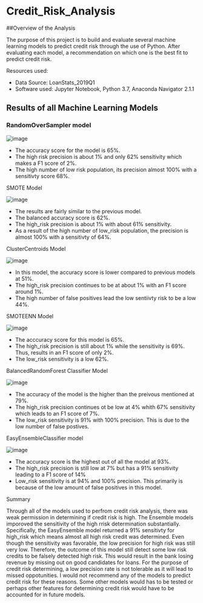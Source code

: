 # Credit_Risk_Analysis

##Overview of the Analysis

The purpose of this project is to build and evaluate several machine learning models to predict credit risk through the use of Python. After evaluating each model, a recommendation on which one is the best fit to predict credit risk.

Resources used:
* Data Source: LoanStats_2019Q1
* Software used: Jupyter Notebook, Python 3.7, Anaconda Navigator 2.1.1


## Results of all Machine Learning Models

### RandomOverSampler model

![image](https://user-images.githubusercontent.com/96553992/167510525-ac6c2fc1-8a2f-429d-8bee-06475dd8bd82.png)

* The accuracy score for the model is 65%.
* The high risk precision is about 1% and only 62% sensitivity which makes a F1 score of 2%.
* The high number of low risk population, its precision almost 100% with a sensitivty score 68%.

SMOTE Model

![image](https://user-images.githubusercontent.com/96553992/167732926-deedc72e-7b2e-4e49-a8cd-d43629913f67.png)

* The results are fairly similar to the previous model.
* The balanced accuracy score is 62%.
* The high_risk precision is about 1% with about 61% sensitivity.
* As a result of the high number of low_risk population, the precision is almost 100% with a sensitivty of 64%.

ClusterCentroids Model

![image](https://user-images.githubusercontent.com/96553992/167737587-c0e43a49-dac2-4743-aa6c-7dc36c9dcb57.png)

* In this model, the accuracy score is lower compared to previous models at 51%.
* The high_risk precision continues to be at about 1% with an F1 score around 1%.
* The high number of false positives lead the low sentiivty risk to be a low 44%.


SMOTEENN Model

![image](https://user-images.githubusercontent.com/96553992/167738819-a8f0e95a-fb7a-4358-b107-1ca7f69657c4.png)

* The acccuracy score for this model is 65%.
* The high_risk precision is still about 1% while the sensitivity is 69%. Thus, results in an F1 score of only 2%.
* The low_risk sensitivity is a low 62%.

BalancedRandomForest Classifier Model

![image](https://user-images.githubusercontent.com/96553992/167740200-b6bb3bc0-b742-4898-97c6-3b19a44a7f3e.png)

* The accuracy of the model is the higher than the preivous mentioned at 79%.
* The high_risk precision continues ot be low at 4%  whith 67% sensitivity which leads to an F1 score of 7%.
* The low_risk sensitivity is 91% with 100% precision. This is due to the low number of false postives.

EasyEnsembleClassifier model

![image](https://user-images.githubusercontent.com/96553992/167740960-8692d0c0-7e48-4fe1-8cc4-0a61224797bd.png)

* The accuracy score is the highest out of all the model at 93%.
* The high_risk precision is still low at 7% but has a 91% sensitivity leading to a F1 score of 14%
* Low_risk sensitivity is at 94% and 100% precision. This primarily is because of the low amount of false positives in this model.


Summary

Through all of the models used to perfrom credit risk analysis, there was weak permission in determining if credit risk is high. The Ensemble models imporoved the sensitivity of the high rrisk determination substantially. Specifically, the EasyEnsemble model returned a 91% sensitivty for high_risk which means almost all high risk credit was determined. Even though the sensitivity was favorable, the low precision for high risk was still very low. Therefore, the outcome of this model still detect some low risk credits to be falsely detected high risk. This would result in the bank losing revenue by missing out on good candidates for loans. For the purpose of credit risk determining, a low precision rate is not tolerable as it will lead to missed oppotunities. I would not recommend any of the models to predict credit risk for these reasons. Some other models would has to be tested or perhaps other features for determining credit risk would have to be accounted for in future models.


